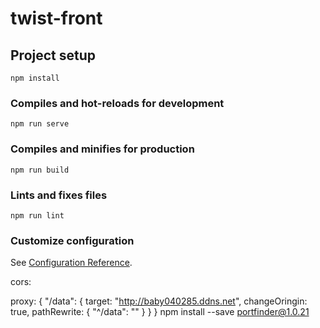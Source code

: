 # twist-front

## Project setup

```
npm install
```

### Compiles and hot-reloads for development

```
npm run serve
```

### Compiles and minifies for production

```
npm run build
```

### Lints and fixes files

```
npm run lint
```

### Customize configuration

See [Configuration Reference](https://cli.vuejs.org/config/).

cors:

proxy: {
"/data": {
target: "http://baby040285.ddns.net",
changeOringin: true,
pathRewrite: {
"^/data": ""
}
}
}
npm install --save portfinder@1.0.21
